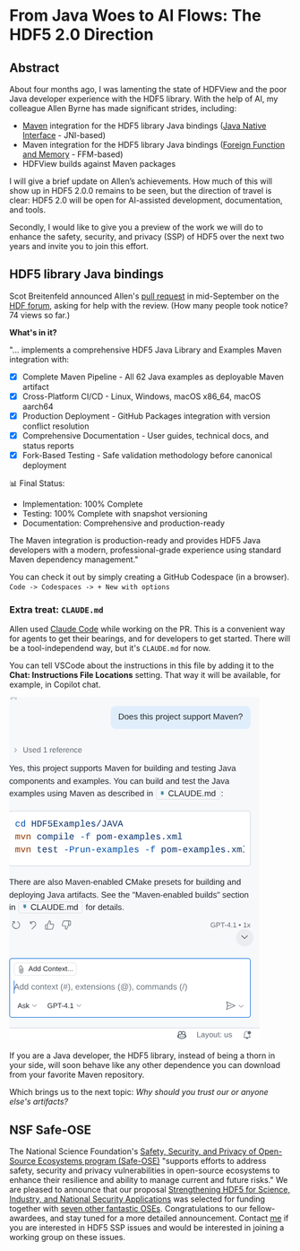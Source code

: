 # From Java Woes to AI Flows: The HDF5 2.0 Direction

## Abstract

About four months ago, I was lamenting the state of HDFView and the poor Java developer experience with the HDF5 library. With the help of AI, my colleague Allen Byrne has made significant strides, including:

- [Maven](https://maven.apache.org/index.html) integration for the HDF5 library Java bindings ([Java Native Interface](https://docs.oracle.com/javase/8/docs/technotes/guides/jni/) - JNI-based)
- Maven integration for the HDF5 library Java bindings ([Foreign Function and Memory](https://docs.oracle.com/en/java/javase/21/core/foreign-function-and-memory-api.html) - FFM-based)
- HDFView builds against Maven packages

I will give a brief update on Allen’s achievements. How much of this will show up in HDF5 2.0.0 remains to be seen, but the direction of travel is clear: HDF5 2.0 will be open for AI-assisted development, documentation, and tools.

Secondly, I would like to give you a preview of the work we will do to enhance the safety, security, and privacy (SSP) of HDF5 over the next two years and invite you to join this effort.

## HDF5 library Java bindings

Scot Breitenfeld announced Allen's [pull request](https://github.com/HDFGroup/hdf5/pull/5847) in mid-September on the [HDF forum](https://forum.hdfgroup.org/t/help-needed-reviewing-hdf5-java-maven-integration-pr-5847/13516), asking for help with the review.
(How many people took notice? 74 views so far.)

**What's in it?**

"... implements a comprehensive HDF5 Java Library and Examples Maven integration with:

- [x] Complete Maven Pipeline - All 62 Java examples as deployable Maven artifact
- [x] Cross-Platform CI/CD - Linux, Windows, macOS x86_64, macOS aarch64
- [x] Production Deployment - GitHub Packages integration with version conflict resolution
- [x] Comprehensive Documentation - User guides, technical docs, and status reports
- [x] Fork-Based Testing - Safe validation methodology before canonical deployment

📊 Final Status:

- Implementation: 100% Complete
- Testing: 100% Complete with snapshot versioning
- Documentation: Comprehensive and production-ready

The Maven integration is production-ready and provides HDF5 Java developers with a modern, professional-grade experience using standard Maven dependency management."

You can check it out by simply creating a GitHub Codespace (in a browser). `Code -> Codespaces -> + New with options`

### Extra treat: `CLAUDE.md`

Allen used [Claude Code](https://www.claude.com/product/claude-code) while working on the PR. This is a convenient way for agents to get their bearings, and for developers to get started. There will be a tool-independend way, but it's `CLAUDE.md` for now.

You can tell VSCode about the instructions in this file by adding it to the **Chat: Instructions File Locations** setting. That way it will be available, for example, in Copilot chat.

![Figure](./copilot-chat.png)

If you are a Java developer, the HDF5 library, instead of being a thorn in your side, will soon behave like any other dependence you can download from your favorite Maven repository.

Which brings us to the next topic: *Why should you trust our or anyone else's artifacts?*

## NSF Safe-OSE

The National Science Foundation's [Safety, Security, and Privacy of Open-Source Ecosystems program (Safe-OSE)](https://www.nsf.gov/funding/opportunities/safe-ose-safety-security-privacy-open-source-ecosystems) "supports efforts to address safety, security and privacy vulnerabilities in open-source ecosystems to enhance their resilience and ability to manage current and future risks." We are pleased to announce that our proposal [Strengthening HDF5 for Science, Industry, and National Security Applications](https://www.nsf.gov/awardsearch/showAward?AWD_ID=2534078&HistoricalAwards=false) was selected for funding together with [seven other fantastic OSEs](https://www.nsf.gov/awardsearch/advancedSearchResult?ProgEleCode=324Y00&BooleanElement=Any&BooleanRef=Any&ActiveAwards=true#results). Congratulations to our fellow-awardees, and stay tuned for a more detailed announcement. Contact [me](mailto:gheber@hdfgroup.org) if you are interested in HDF5 SSP issues and would be interested in joining a working group on these issues.






